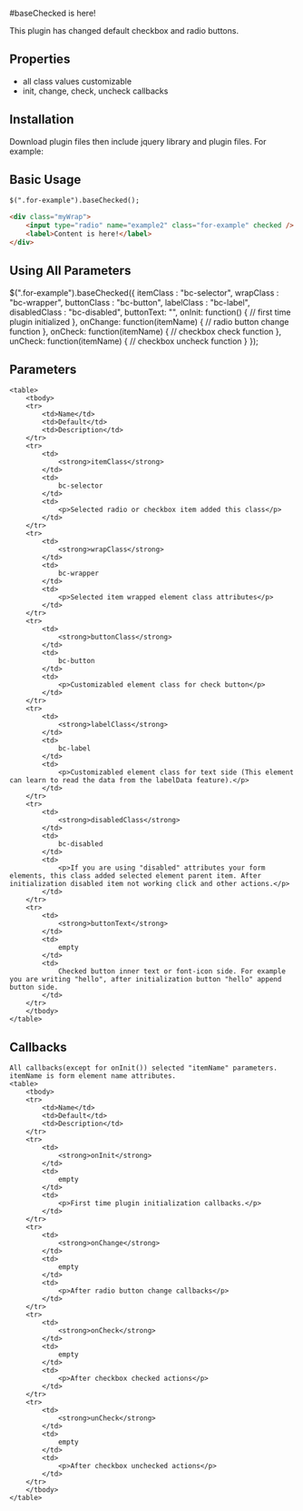 #baseChecked is here!

This plugin has changed default checkbox and radio buttons.

## Properties
* all class values customizable
* init, change, check, uncheck callbacks

## Installation
Download plugin files then include jquery library and plugin files. For example: 

<link rel="stylesheet" href="assets/stylesheets/css/basechecked.css" />
<script type="text/javascript" src="jquery-library-path"></script>
<script type="text/javascript" src="assets/js/basechecked.js"></script>

## Basic Usage

```html
$(".for-example").baseChecked();
```

```html
<div class="myWrap">
	<input type="radio" name="example2" class="for-example" checked />
	<label>Content is here!</label>
</div>
```




## Using All Parameters

$(".for-example").baseChecked({
	itemClass : "bc-selector",
	wrapClass : "bc-wrapper",
	buttonClass : "bc-button",
	labelClass : "bc-label",
	disabledClass : "bc-disabled",
	buttonText: "",
	onInit: function() {
		// first time plugin initialized
	},
	onChange: function(itemName) {
		// radio button change function
	},
	onCheck: function(itemName) {
		// checkbox check function
	},
	unCheck: function(itemName) {
		// checkbox uncheck function
	}
});

## Parameters
	<table>
		<tbody>
		<tr>
			<td>Name</td>
			<td>Default</td>
			<td>Description</td>
		</tr>
		<tr>
			<td>
				<strong>itemClass</strong>
			</td>
			<td>
				bc-selector
			</td>
			<td>
				<p>Selected radio or checkbox item added this class</p>
			</td>
		</tr>
		<tr>
			<td>
				<strong>wrapClass</strong>
			</td>
			<td>
				bc-wrapper
			</td>
			<td>
				<p>Selected item wrapped element class attributes</p>
			</td>
		</tr>
		<tr>
			<td>
				<strong>buttonClass</strong>
			</td>
			<td>
				bc-button
			</td>
			<td>
				<p>Customizabled element class for check button</p>
			</td>
		</tr>
		<tr>
			<td>
				<strong>labelClass</strong>
			</td>
			<td>
				bc-label
			</td>
			<td>
				<p>Customizabled element class for text side (This element can learn to read the data from the labelData feature).</p>
			</td>
		</tr>
		<tr>
			<td>
				<strong>disabledClass</strong>
			</td>
			<td>
				bc-disabled
			</td>
			<td>
				<p>If you are using "disabled" attributes your form elements, this class added selected element parent item. After initialization disabled item not working click and other actions.</p>
			</td>
		</tr>
		<tr>
			<td>
				<strong>buttonText</strong>
			</td>
			<td>
				empty
			</td>
			<td>
				Checked button inner text or font-icon side. For example you are writing "hello", after initialization button "hello" append button side.
 			</td>
		</tr>
		</tbody>
	</table>

## Callbacks
	All callbacks(except for onInit()) selected "itemName" parameters. itemName is form element name attributes. 
	<table>
		<tbody>
		<tr>
			<td>Name</td>
			<td>Default</td>
			<td>Description</td>
		</tr>
		<tr>
			<td>
				<strong>onInit</strong>
			</td>
			<td>
				empty
			</td>
			<td>
				<p>First time plugin initialization callbacks.</p>
			</td>
		</tr>
		<tr>
			<td>
				<strong>onChange</strong>
			</td>
			<td>
				empty
			</td>
			<td>
				<p>After radio button change callbacks</p>
			</td>
		</tr>
		<tr>
			<td>
				<strong>onCheck</strong>
			</td>
			<td>
				empty
			</td>
			<td>
				<p>After checkbox checked actions</p>
			</td>
		</tr>
		<tr>
			<td>
				<strong>unCheck</strong>
			</td>
			<td>
				empty
			</td>
			<td>
				<p>After checkbox unchecked actions</p>
			</td>
		</tr>
		</tbody>
	</table>

